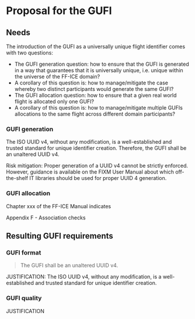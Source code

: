 # Proposal for the GUFI

## Needs 



The introduction of the GUFI as a universally unique flight identifier comes with two questions:
-	The GUFI generation question: how to ensure that the GUFI is generated in a way that guarantees that it is universally unique, i.e. unique within the universe of the FF-ICE domain? 
  -	A corollary of this question is: how to manage/mitigate the case whereby two distinct participants would generate the same GUFI?
-	The GUFI allocation question: how to ensure that a given real world flight is allocated only one GUFI? 
  -	A corollary of this question is: how to manage/mitigate multiple GUFIs allocations to the same flight across different domain participants?

### GUFI generation

The ISO UUID v4, without any modification, is a well-established and trusted standard for unique identifier creation. Therefore, the GUFI shall be an unaltered UUID v4.

Risk mitigation: Proper generation of a UUID v4 cannot be strictly enforced. However, guidance is available on the FIXM User Manual about which off-the-shelf IT libraries should be used for proper UUID 4 generation.



### GUFI allocation
Chapter xxx of the FF-ICE Manual indicates 

Appendix F - Association checks 


## Resulting GUFI requirements

### GUFI format

> The GUFI shall be an unaltered UUID v4.

JUSTIFICATION: The ISO UUID v4, without any modification, is a well-established and trusted standard for unique identifier creation.

### GUFI quality

>



JUSTIFICATION

>  

## 
